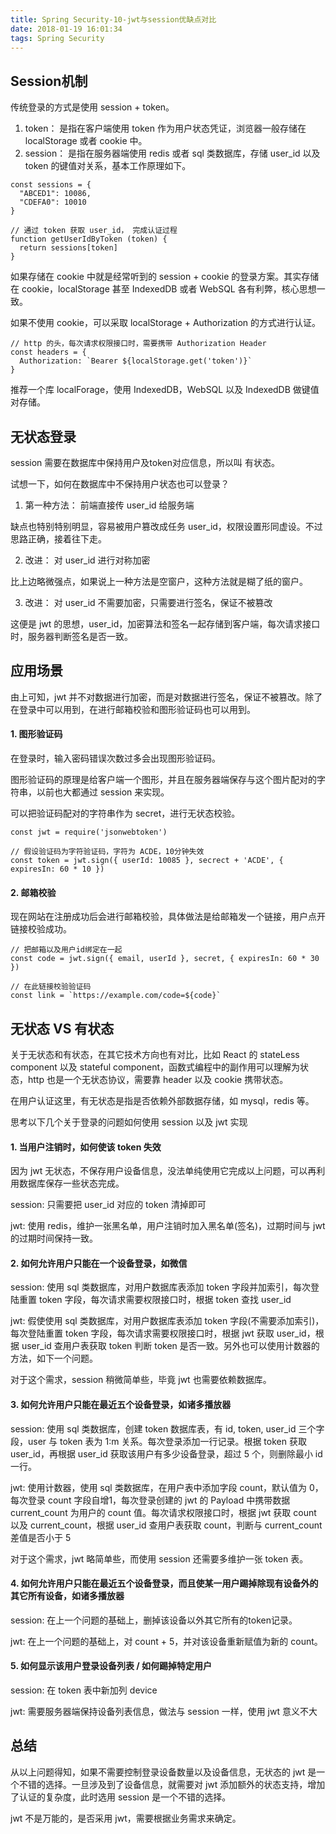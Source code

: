 ```yaml
---
title: Spring Security-10-jwt与session优缺点对比
date: 2018-01-19 16:01:34
tags: Spring Security
---
```


## Session机制
传统登录的方式是使用 session + token。

1. token： 是指在客户端使用 token 作为用户状态凭证，浏览器一般存储在 localStorage 或者 cookie 中。
2. session： 是指在服务器端使用 redis 或者 sql 类数据库，存储 user_id 以及 token 的键值对关系，基本工作原理如下。
```
const sessions = {
  "ABCED1": 10086,
  "CDEFA0": 10010
}

// 通过 token 获取 user_id， 完成认证过程
function getUserIdByToken (token) {
  return sessions[token]
}
```

如果存储在 cookie 中就是经常听到的 session + cookie 的登录方案。其实存储在 cookie，localStorage 甚至 IndexedDB 或者 WebSQL 各有利弊，核心思想一致。

如果不使用 cookie，可以采取 localStorage + Authorization 的方式进行认证。


```
// http 的头，每次请求权限接口时，需要携带 Authorization Header
const headers = {
  Authorization: `Bearer ${localStorage.get('token')}`
}
```

推荐一个库 localForage，使用 IndexedDB，WebSQL 以及 IndexedDB 做键值对存储。

## 无状态登录
session 需要在数据库中保持用户及token对应信息，所以叫 有状态。

试想一下，如何在数据库中不保持用户状态也可以登录？

1. 第一种方法： 前端直接传 user_id 给服务端

缺点也特别特别明显，容易被用户篡改成任务 user_id，权限设置形同虚设。不过思路正确，接着往下走。

2. 改进： 对 user_id 进行对称加密

比上边略微强点，如果说上一种方法是空窗户，这种方法就是糊了纸的窗户。

3. 改进： 对 user_id 不需要加密，只需要进行签名，保证不被篡改

这便是 jwt 的思想，user_id，加密算法和签名一起存储到客户端，每次请求接口时，服务器判断签名是否一致。

## 应用场景
由上可知，jwt 并不对数据进行加密，而是对数据进行签名，保证不被篡改。除了在登录中可以用到，在进行邮箱校验和图形验证码也可以用到。

#### 1. 图形验证码
在登录时，输入密码错误次数过多会出现图形验证码。

图形验证码的原理是给客户端一个图形，并且在服务器端保存与这个图片配对的字符串，以前也大都通过 session 来实现。

可以把验证码配对的字符串作为 secret，进行无状态校验。

```
const jwt = require('jsonwebtoken')

// 假设验证码为字符验证码，字符为 ACDE，10分钟失效
const token = jwt.sign({ userId: 10085 }, secrect + 'ACDE', { expiresIn: 60 * 10 })
```

#### 2. 邮箱校验
现在网站在注册成功后会进行邮箱校验，具体做法是给邮箱发一个链接，用户点开链接校验成功。

```
// 把邮箱以及用户id绑定在一起
const code = jwt.sign({ email, userId }, secret, { expiresIn: 60 * 30 })

// 在此链接校验验证码
const link = `https://example.com/code=${code}`
```

## 无状态 VS 有状态
关于无状态和有状态，在其它技术方向也有对比，比如 React 的 stateLess component 以及 stateful component，函数式编程中的副作用可以理解为状态，http 也是一个无状态协议，需要靠 header 以及 cookie 携带状态。

在用户认证这里，有无状态是指是否依赖外部数据存储，如 mysql，redis 等。

思考以下几个关于登录的问题如何使用 session 以及 jwt 实现

#### 1. 当用户注销时，如何使该 token 失效
因为 jwt 无状态，不保存用户设备信息，没法单纯使用它完成以上问题，可以再利用数据库保存一些状态完成。

session: 只需要把 user_id 对应的 token 清掉即可

jwt: 使用 redis，维护一张黑名单，用户注销时加入黑名单(签名)，过期时间与 jwt 的过期时间保持一致。

#### 2. 如何允许用户只能在一个设备登录，如微信
session: 使用 sql 类数据库，对用户数据库表添加 token 字段并加索引，每次登陆重置 token 字段，每次请求需要权限接口时，根据 token 查找 user_id

jwt: 假使使用 sql 类数据库，对用户数据库表添加 token 字段(不需要添加索引)，每次登陆重置 token 字段，每次请求需要权限接口时，根据 jwt 获取 user_id，根据 user_id 查用户表获取 token 判断 token 是否一致。另外也可以使用计数器的方法，如下一个问题。

对于这个需求，session 稍微简单些，毕竟 jwt 也需要依赖数据库。

#### 3. 如何允许用户只能在最近五个设备登录，如诸多播放器
session: 使用 sql 类数据库，创建 token 数据库表，有 id, token, user_id 三个字段，user 与 token 表为 1:m 关系。每次登录添加一行记录。根据 token 获取 user_id，再根据 user_id 获取该用户有多少设备登录，超过 5 个，则删除最小 id 一行。

jwt: 使用计数器，使用 sql 类数据库，在用户表中添加字段 count，默认值为 0，每次登录 count 字段自增1，每次登录创建的 jwt 的 Payload 中携带数据 current_count 为用户的 count 值。每次请求权限接口时，根据 jwt 获取 count 以及 current_count，根据 user_id 查用户表获取 count，判断与 current_count 差值是否小于 5

对于这个需求，jwt 略简单些，而使用 session 还需要多维护一张 token 表。

#### 4. 如何允许用户只能在最近五个设备登录，而且使某一用户踢掉除现有设备外的其它所有设备，如诸多播放器
session: 在上一个问题的基础上，删掉该设备以外其它所有的token记录。

jwt: 在上一个问题的基础上，对 count + 5，并对该设备重新赋值为新的 count。

#### 5. 如何显示该用户登录设备列表 / 如何踢掉特定用户
session: 在 token 表中新加列 device

jwt: 需要服务器端保持设备列表信息，做法与 session 一样，使用 jwt 意义不大

## 总结
从以上问题得知，如果不需要控制登录设备数量以及设备信息，无状态的 jwt 是一个不错的选择。一旦涉及到了设备信息，就需要对 jwt 添加额外的状态支持，增加了认证的复杂度，此时选用 session 是一个不错的选择。

jwt 不是万能的，是否采用 jwt，需要根据业务需求来确定。